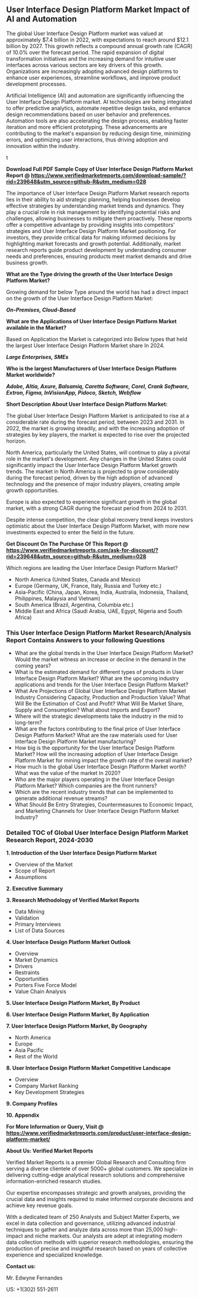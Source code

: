 <h2>User Interface Design Platform Market Impact of AI and Automation</h2><p>The global User Interface Design Platform market was valued at approximately $7.4 billion in 2022, with expectations to reach around $12.1 billion by 2027. This growth reflects a compound annual growth rate (CAGR) of 10.0% over the forecast period. The rapid expansion of digital transformation initiatives and the increasing demand for intuitive user interfaces across various sectors are key drivers of this growth. Organizations are increasingly adopting advanced design platforms to enhance user experiences, streamline workflows, and improve product development processes.</p><p>Artificial Intelligence (AI) and automation are significantly influencing the User Interface Design Platform market. AI technologies are being integrated to offer predictive analytics, automate repetitive design tasks, and enhance design recommendations based on user behavior and preferences. Automation tools are also accelerating the design process, enabling faster iteration and more efficient prototyping. These advancements are contributing to the market's expansion by reducing design time, minimizing errors, and optimizing user interactions, thus driving adoption and innovation within the industry.</p>t</p><p id="" class=""><strong>Download Full PDF Sample Copy of User Interface Design Platform Market Report @ <a href="https://www.verifiedmarketreports.com/download-sample/?rid=239648&utm_source=github-R&utm_medium=028" target="_blank">https://www.verifiedmarketreports.com/download-sample/?rid=239648&utm_source=github-R&utm_medium=028</a></strong></p><p>The importance of&nbsp;User Interface Design Platform Market research reports lies in their ability to aid strategic planning, helping businesses develop effective strategies by understanding market trends and dynamics. They play a crucial role in risk management by identifying potential risks and challenges, allowing businesses to mitigate them proactively. These reports offer a competitive advantage by providing insights into competitors' strategies and User Interface Design Platform Market positioning. For investors, they provide critical data for making informed decisions by highlighting market forecasts and growth potential. Additionally, market research reports guide product development by understanding consumer needs and preferences, ensuring products meet market demands and drive business growth.</p><p><strong>What are the&nbsp;Type driving the growth of the User Interface Design Platform Market?</strong></p><p id="" class="">Growing demand for below Type around the world has had a direct impact on the growth of the User Interface Design Platform Market:</p><em><strong>On-Premises, Cloud-Based</strong></em></p><strong>What are the&nbsp;Applications&nbsp;of User Interface Design Platform Market available in the Market?</strong></p><p id="" class="">Based on Application the Market is categorized into Below types that held the largest User Interface Design Platform Market share In 2024.</p><em><strong>Large Enterprises, SMEs</strong></em></p><strong>Who is the largest Manufacturers of User Interface Design Platform Market worldwide?</strong></p><p><em><strong>Adobe, Altia, Axure, Balsamiq, Caretta Software, Corel, Crank Software, Extron, Figma, InVisionApp, Pidoco, Sketch, Webflow</strong></em></p><p id="" class=""><strong>Short Description About User Interface Design Platform Market:</strong></p><p>The global User Interface Design Platform Market is anticipated to rise at a considerable rate during the forecast period, between 2023 and 2031. In 2022, the market is growing steadily, and with the increasing adoption of strategies by key players, the market is expected to rise over the projected horizon.</p><p>North America, particularly the United States, will continue to play a pivotal role in the market's development. Any changes in the United States could significantly impact the User Interface Design Platform Market growth trends. The market in North America is projected to grow considerably during the forecast period, driven by the high adoption of advanced technology and the presence of major industry players, creating ample growth opportunities.</p><p>Europe is also expected to experience significant growth in the global market, with a strong CAGR during the forecast period from 2024 to 2031.</p><p>Despite intense competition, the clear global recovery trend keeps investors optimistic about the User Interface Design Platform Market, with more new investments expected to enter the field in the future.</p><p id="" class=""><strong>Get Discount On The Purchase Of This Report @ <a href="https://www.verifiedmarketreports.com/ask-for-discount/?rid=239648&utm_source=github-R&utm_medium=028" target="_blank">https://www.verifiedmarketreports.com/ask-for-discount/?rid=239648&utm_source=github-R&utm_medium=028</a></strong></p>Which regions are leading the User Interface Design Platform Market?</p><ul><li>North America (United States, Canada and Mexico)</li><li>Europe (Germany, UK, France, Italy, Russia and Turkey etc.)</li><li>Asia-Pacific (China, Japan, Korea, India, Australia, Indonesia, Thailand, Philippines, Malaysia and Vietnam)</li><li>South America (Brazil, Argentina, Columbia etc.)</li><li>Middle East and Africa (Saudi Arabia, UAE, Egypt, Nigeria and South Africa)</li></ul><h3 id="" class="">This User Interface Design Platform Market Research/Analysis Report Contains Answers to your following Questions</h3><ul><li>What are the global trends in the User Interface Design Platform Market? Would the market witness an increase or decline in the demand in the coming years?</li><li>What is the estimated demand for different types of products in User Interface Design Platform Market? What are the upcoming industry applications and trends for the User Interface Design Platform Market?</li><li>What Are Projections of Global User Interface Design Platform Market Industry Considering Capacity, Production and Production Value? What Will Be the Estimation of Cost and Profit? What Will Be Market Share, Supply and Consumption? What about imports and Export?</li><li>Where will the strategic developments take the industry in the mid to long-term?</li><li>What are the factors contributing to the final price of User Interface Design Platform Market? What are the raw materials used for User Interface Design Platform Market manufacturing?</li><li>How big is the opportunity for the User Interface Design Platform Market? How will the increasing adoption of User Interface Design Platform Market for mining impact the growth rate of the overall market?</li><li>How much is the global User Interface Design Platform Market worth? What was the value of the market In 2020?</li><li>Who are the major players operating in the User Interface Design Platform Market? Which companies are the front runners?</li><li>Which are the recent industry trends that can be implemented to generate additional revenue streams?</li><li>What Should Be Entry Strategies, Countermeasures to Economic Impact, and Marketing Channels for User Interface Design Platform Market Industry?</li></ul><h3 id="" class="">Detailed TOC of Global User Interface Design Platform Market Research Report, 2024-2030</h3><p id="" class=""><strong>1. Introduction of the User Interface Design Platform Market</strong></p><ul><li>Overview of the Market</li><li>Scope of Report</li><li>Assumptions</li></ul><p id="" class=""><strong>2. Executive Summary</strong></p><p id="" class=""><strong>3. Research Methodology of Verified Market Reports</strong></p><ul><li>Data Mining</li><li>Validation</li><li>Primary Interviews</li><li>List of Data Sources</li></ul><p id="" class=""><strong>4. User Interface Design Platform Market Outlook</strong></p><ul><li>Overview</li><li>Market Dynamics</li><li>Drivers</li><li>Restraints</li><li>Opportunities</li><li>Porters Five Force Model</li><li>Value Chain Analysis</li></ul><p id="" class=""><strong>5. User Interface Design Platform Market, By Product</strong></p><p id="" class=""><strong>6. User Interface Design Platform Market, By Application</strong></p><p id="" class=""><strong>7. User Interface Design Platform Market, By Geography</strong></p><ul><li>North America</li><li>Europe</li><li>Asia Pacific</li><li>Rest of the World</li></ul><p id="" class=""><strong>8. User Interface Design Platform Market Competitive Landscape</strong></p><ul><li>Overview</li><li>Company Market Ranking</li><li>Key Development Strategies</li></ul><p id="" class=""><strong>9. Company Profiles</strong></p><p id="" class=""><strong>10. Appendix</strong></p><p id="" class=""><strong>For More Information or Query, Visit @ <a href="https://www.verifiedmarketreports.com/product/user-interface-design-platform-market/" target="_blank">https://www.verifiedmarketreports.com/product/user-interface-design-platform-market/</a></strong></p><p id="" class=""><strong>About Us: Verified Market Reports</strong></p><p id="" class="">Verified Market Reports is a premier Global Research and Consulting firm serving a diverse clientele of over 5000+ global customers. We specialize in delivering cutting-edge analytical research solutions and comprehensive information-enriched research studies.</p><p id="" class="">Our expertise encompasses strategic and growth analyses, providing the crucial data and insights required to make informed corporate decisions and achieve key revenue goals.</p><p id="" class="">With a dedicated team of 250 Analysts and Subject Matter Experts, we excel in data collection and governance, utilizing advanced industrial techniques to gather and analyze data across more than 25,000 high-impact and niche markets. Our analysts are adept at integrating modern data collection methods with superior research methodologies, ensuring the production of precise and insightful research based on years of collective experience and specialized knowledge.</p><p id="" class=""><strong>Contact us:</strong></p><p id="" class="">Mr. Edwyne Fernandes</p><p id="" class="">US: +1(302) 551-2611</p>
